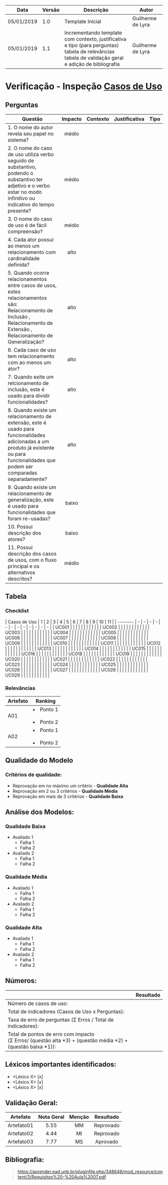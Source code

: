 | Data | Versão | Descrição | Autor |
| - | - | - | - |
| 05/01/2019 | 1.0 | Template Inicial | Guilherme de Lyra |
| 05/01/2019 | 1.1 | Incrementando template com contexto, justificativa e tipo (para perguntas)<br />tabela de relevâncias<br />tabela de validação geral<br />e adição de bibliografia | Guilherme de Lyra |

# Verificação - Inspeção [Casos de Uso](https://github.com/requisitos-2019-1/Ribon/wiki/Casos-de-uso)
## Perguntas

| Questão | Impacto | Contexto | Justificativa | Tipo |
| ------- | :-----: | :------: | :-----------: | :--: |
| 1. O nome do autor revela seu papel no sistema? | médio | | | |
| 2. O nome do caso de uso utiliza verbo seguido de substantivo, podendo o substantivo ter adjetivo e o verbo estar no modo infinitivo ou indicativo do tempo presente? | médio | | | |
| 3. O nome do caso de uso é de fácil compreensão? | médio | | | |
| 4. Cada ator possui ao menos um relacionamento com cardinalidade definida? | alto | | | |
| 5. Quando ocorre relacionamentos entre casos de usos, estes relacionamentos são:<br />Relacionamento de Inclusão ,<br />Relacionamento de Extensão ,<br />Relacionamento de Generalização? | alto | | | |
| 6. Cada caso de uso tem relacionamento com ao menos um ator? | alto | | | |
| 7. Quando exite um relcionamento de inclusão, este é usado para dividir funcionalidades? | alto | | | |
| 8. Quando existe um relacionamento de extensão, este é usado para funcionalidades adicionadas a um produto já existente ou para funcionalidades que podem ser comparadas separadamente? | alto | | | |
| 9. Quando existe um relacionamento de generalização, este é usado para funcionalidades que foram re-usadas? | baixo | | | |
| 10. Possui descrição dos atores? | baixo | | | |
| 11. Possui descrição dos casos de usos, com o fluxo<br />principal e os alternativos descritos? | médio | | | |

## Tabela
### Checklist

| Casos de Uso | 1 | 2 | 3 | 4 | 5 | 6 | 7 | 8 | 9 | 10 | 11 |
| -------- | - | - | - | - | - | - | - | - | - | - | - | - |
| UC001 | <!-- &#10003; --><!-- &#10003; --> | <!-- &#10003; --> | <!-- &#10003; --> | <!-- &#10003; --> | <!-- &#10003; --> | <!-- &#10003; --> | <!-- &#10003; --> | <!-- &#10003; --> | <!-- &#10003; --> | <!-- &#10003; --> |
| UC002 | <!-- &#10003; --> | <!-- &#10003; --> | <!-- &#10003; --> | <!-- &#10003; --> | <!-- &#10003; --> | <!-- &#10003; --> | <!-- &#10003; --> | <!-- &#10003; --> | <!-- &#10003; --> | <!-- &#10003; --> |
| UC003 | <!-- &#10003; --> | <!-- &#10003; --> | <!-- &#10003; --> | <!-- &#10003; --> | <!-- &#10003; --> | <!-- &#10003; --> | <!-- &#10003; --> | <!-- &#10003; --> | <!-- &#10003; --> | <!-- &#10003; --> |
| UC004 | <!-- &#10003; --> | <!-- &#10003; --> | <!-- &#10003; --> | <!-- &#10003; --> | <!-- &#10003; --> | <!-- &#10003; --> | <!-- &#10003; --> | <!-- &#10003; --> | <!-- &#10003; --> | <!-- &#10003; --> |
| UC005 | <!-- &#10003; --> | <!-- &#10003; --> | <!-- &#10003; --> | <!-- &#10003; --> | <!-- &#10003; --> | <!-- &#10003; --> | <!-- &#10003; --> | <!-- &#10003; --> | <!-- &#10003; --> | <!-- &#10003; --> |
| UC006 | <!-- &#10003; --> | <!-- &#10003; --> | <!-- &#10003; --> | <!-- &#10003; --> | <!-- &#10003; --> | <!-- &#10003; --> | <!-- &#10003; --> | <!-- &#10003; --> | <!-- &#10003; --> | <!-- &#10003; --> |
| UC007 | <!-- &#10003; --> | <!-- &#10003; --> | <!-- &#10003; --> | <!-- &#10003; --> | <!-- &#10003; --> | <!-- &#10003; --> | <!-- &#10003; --> | <!-- &#10003; --> | <!-- &#10003; --> | <!-- &#10003; --> |
| UC008 | <!-- &#10003; --> | <!-- &#10003; --> | <!-- &#10003; --> | <!-- &#10003; --> | <!-- &#10003; --> | <!-- &#10003; --> | <!-- &#10003; --> | <!-- &#10003; --> | <!-- &#10003; --> | <!-- &#10003; --> |
| UC009 | <!-- &#10003; --> | <!-- &#10003; --> | <!-- &#10003; --> | <!-- &#10003; --> | <!-- &#10003; --> | <!-- &#10003; --> | <!-- &#10003; --> | <!-- &#10003; --> | <!-- &#10003; --> | <!-- &#10003; --> |
| UC010 | <!-- &#10003; --> | <!-- &#10003; --> | <!-- &#10003; --> | <!-- &#10003; --> | <!-- &#10003; --> | <!-- &#10003; --> | <!-- &#10003; --> | <!-- &#10003; --> | <!-- &#10003; --> | <!-- &#10003; --> |
| UC011 | <!-- &#10003; --> | <!-- &#10003; --> | <!-- &#10003; --> | <!-- &#10003; --> | <!-- &#10003; --> | <!-- &#10003; --> | <!-- &#10003; --> | <!-- &#10003; --> | <!-- &#10003; --> | <!-- &#10003; --> |
| UC012 | <!-- &#10003; --> | <!-- &#10003; --> | <!-- &#10003; --> | <!-- &#10003; --> | <!-- &#10003; --> | <!-- &#10003; --> | <!-- &#10003; --> | <!-- &#10003; --> | <!-- &#10003; --> | <!-- &#10003; --> |
| UC013 | <!-- &#10003; --> | <!-- &#10003; --> | <!-- &#10003; --> | <!-- &#10003; --> | <!-- &#10003; --> | <!-- &#10003; --> | <!-- &#10003; --> | <!-- &#10003; --> | <!-- &#10003; --> | <!-- &#10003; --> |
| UC014 | <!-- &#10003; --> | <!-- &#10003; --> | <!-- &#10003; --> | <!-- &#10003; --> | <!-- &#10003; --> | <!-- &#10003; --> | <!-- &#10003; --> | <!-- &#10003; --> | <!-- &#10003; --> | <!-- &#10003; --> |
| UC015 | <!-- &#10003; --> | <!-- &#10003; --> | <!-- &#10003; --> | <!-- &#10003; --> | <!-- &#10003; --> | <!-- &#10003; --> | <!-- &#10003; --> | <!-- &#10003; --> | <!-- &#10003; --> | <!-- &#10003; --> |
| UC016 | <!-- &#10003; --> | <!-- &#10003; --> | <!-- &#10003; --> | <!-- &#10003; --> | <!-- &#10003; --> | <!-- &#10003; --> | <!-- &#10003; --> | <!-- &#10003; --> | <!-- &#10003; --> | <!-- &#10003; --> |
| UC018 | <!-- &#10003; --> | <!-- &#10003; --> | <!-- &#10003; --> | <!-- &#10003; --> | <!-- &#10003; --> | <!-- &#10003; --> | <!-- &#10003; --> | <!-- &#10003; --> | <!-- &#10003; --> | <!-- &#10003; --> |
| UC019 | <!-- &#10003; --> | <!-- &#10003; --> | <!-- &#10003; --> | <!-- &#10003; --> | <!-- &#10003; --> | <!-- &#10003; --> | <!-- &#10003; --> | <!-- &#10003; --> | <!-- &#10003; --> | <!-- &#10003; --> |
| UC020 | <!-- &#10003; --> | <!-- &#10003; --> | <!-- &#10003; --> | <!-- &#10003; --> | <!-- &#10003; --> | <!-- &#10003; --> | <!-- &#10003; --> | <!-- &#10003; --> | <!-- &#10003; --> | <!-- &#10003; --> |
| UC021 | <!-- &#10003; --> | <!-- &#10003; --> | <!-- &#10003; --> | <!-- &#10003; --> | <!-- &#10003; --> | <!-- &#10003; --> | <!-- &#10003; --> | <!-- &#10003; --> | <!-- &#10003; --> | <!-- &#10003; --> |
| UC022 | <!-- &#10003; --> | <!-- &#10003; --> | <!-- &#10003; --> | <!-- &#10003; --> | <!-- &#10003; --> | <!-- &#10003; --> | <!-- &#10003; --> | <!-- &#10003; --> | <!-- &#10003; --> | <!-- &#10003; --> |
| UC023 | <!-- &#10003; --> | <!-- &#10003; --> | <!-- &#10003; --> | <!-- &#10003; --> | <!-- &#10003; --> | <!-- &#10003; --> | <!-- &#10003; --> | <!-- &#10003; --> | <!-- &#10003; --> | <!-- &#10003; --> |
| UC024 | <!-- &#10003; --> | <!-- &#10003; --> | <!-- &#10003; --> | <!-- &#10003; --> | <!-- &#10003; --> | <!-- &#10003; --> | <!-- &#10003; --> | <!-- &#10003; --> | <!-- &#10003; --> | <!-- &#10003; --> |
| UC025 | <!-- &#10003; --> | <!-- &#10003; --> | <!-- &#10003; --> | <!-- &#10003; --> | <!-- &#10003; --> | <!-- &#10003; --> | <!-- &#10003; --> | <!-- &#10003; --> | <!-- &#10003; --> | <!-- &#10003; --> |
| UC026 | <!-- &#10003; --> | <!-- &#10003; --> | <!-- &#10003; --> | <!-- &#10003; --> | <!-- &#10003; --> | <!-- &#10003; --> | <!-- &#10003; --> | <!-- &#10003; --> | <!-- &#10003; --> | <!-- &#10003; --> |
| UC027 | <!-- &#10003; --> | <!-- &#10003; --> | <!-- &#10003; --> | <!-- &#10003; --> | <!-- &#10003; --> | <!-- &#10003; --> | <!-- &#10003; --> | <!-- &#10003; --> | <!-- &#10003; --> | <!-- &#10003; --> |
| UC028 | <!-- &#10003; --> | <!-- &#10003; --> | <!-- &#10003; --> | <!-- &#10003; --> | <!-- &#10003; --> | <!-- &#10003; --> | <!-- &#10003; --> | <!-- &#10003; --> | <!-- &#10003; --> | <!-- &#10003; --> |
| UC029 | <!-- &#10003; --> | <!-- &#10003; --> | <!-- &#10003; --> | <!-- &#10003; --> | <!-- &#10003; --> | <!-- &#10003; --> | <!-- &#10003; --> | <!-- &#10003; --> | <!-- &#10003; --> | <!-- &#10003; --> |

### Relevâncias
| Artefato | Ranking |
| -------- | :-----: |
| A01 | <li>Ponto 1</li><br/><li>Ponto 2</li> | 
| A02 | <li>Ponto 1</li><br/><li>Ponto 2</li> | 

## Qualidade do Modelo

### Critérios de qualidade:
 - Reprovação em no máximo um critério - <b>Qualidade Alta</b>
 - Reprovação em 2 ou 3 critérios - <b>Qualidade Média</b>
 - Reprovação em mais de 3 critérios - <b>Qualidade Baixa</b>

 ## Análise dos Modelos:

 ### Qualidade Baixa
  - Avaliado 1
    - Falha 1
    - Falha 2
  - Avaliado 2
    - Falha 1
    - Falha 2
 ### Qualidade Média
  - Avaliado 1
    - Falha 1
    - Falha 2
  - Avaliado 2
    - Falha 1
    - Falha 2
 ### Qualidade Alta
  - Avaliado 1
    - Falha 1
    - Falha 2
  - Avaliado 2
    - Falha 1
    - Falha 2

## Números:																																														
|   | Resultado |
| - | :---------: |
| Número de casos de uso: | |
| Total de indicadores (Casos de Uso x Perguntas): | |
| Taxa de erro de perguntas  (Σ Erros / Total de indicadores): |	 |
| Total de pontos de erro com impacto<br /> (Σ Erros/ (questão alta *3) + (questão média *2) + (questão baixa *1)):| |

## Léxicos importantes identificados:
- <Léxico X> [x]
- <Léxico X> [x]
- <Léxico X> [x]

## Validação Geral:
| Artefato | Nota Geral | Menção | Resultado |
| -------- | :--------: | :----: | :-------: |
| Artefato01 | 5.55 | MM | Reprovado |
| Artefato02 | 4.44 | MI | Reprovado |
| Artefato03 | 7.77 | MS | Aprovado |

## Bibliografia:
> https://aprender.ead.unb.br/pluginfile.php/348648/mod_resource/content/3/Requisitos%20-%20Aula%2007.pdf
